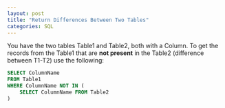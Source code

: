 ```yaml
---
layout: post
title: "Return Differences Between Two Tables"
categories: SQL
---
```

You have the two tables Table1 and Table2, both with a Column. To get the records from the Table1 that are **not present** in the Table2 (difference between T1-T2) use the following:

```sql
SELECT ColumnName
FROM Table1
WHERE ColumnName NOT IN (
    SELECT ColumnName FROM Table2
)
```
